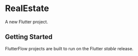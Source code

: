 # RealEstate

A new Flutter project.

## Getting Started

FlutterFlow projects are built to run on the Flutter _stable_ release.
